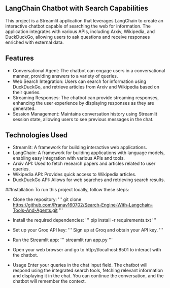 ## LangChain Chatbot with Search Capabilities
This project is a Streamlit application that leverages LangChain to create an interactive chatbot capable of searching the web for information. The application integrates with various APIs, including Arxiv, Wikipedia, and DuckDuckGo, allowing users to ask questions and receive responses enriched with external data.

## Features
- Conversational Agent: The chatbot can engage users in a conversational manner, providing answers to a variety of queries.
- Web Search Integration: Users can search for information using DuckDuckGo, and retrieve articles from Arxiv and Wikipedia based on their queries.
- Streaming Responses: The chatbot can provide streaming responses, enhancing the user experience by displaying responses as they are generated.
- Session Management: Maintains conversation history using Streamlit session state, allowing users to see previous messages in the chat.

## Technologies Used
- Streamlit: A framework for building interactive web applications.
- LangChain: A framework for building applications with language models, enabling easy integration with various APIs and tools.
- Arxiv API: Used to fetch research papers and articles related to user queries.
- Wikipedia API: Provides quick access to Wikipedia articles.
- DuckDuckGo API: Allows for web searches and retrieving search results.

##Installation
To run this project locally, follow these steps:
- Clone the repository:
  '''
  git clone https://github.com/Pranav160702/Search-Engine-With-Langchain-Tools-And-Agents.git
  '''
- Install the required dependencies:
  '''
  pip install -r requirements.txt
  '''
- Set up your Groq API key:
  '''
  Sign up at Groq and obtain your API key.
  '''
- Run the Streamlit app:
  '''
  streamlit run app.py
  '''
- Open your web browser and go to http://localhost:8501 to interact with the chatbot.

- Usage
  Enter your queries in the chat input field.
  The chatbot will respond using the integrated search tools, fetching relevant information and displaying it in the chat.
  You can continue the conversation, and the chatbot will remember the context.
